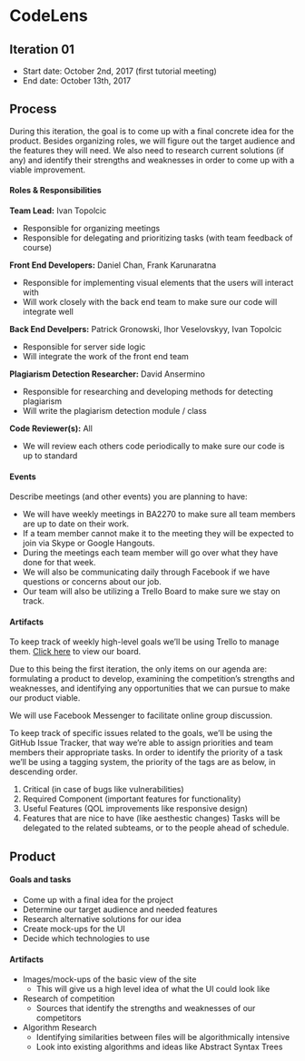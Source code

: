 # CodeLens

## Iteration 01

 * Start date: October 2nd, 2017 (first tutorial meeting)
 * End date: October 13th, 2017

## Process
During this iteration, the goal is to come up with a final concrete idea for the product. Besides organizing roles, we will figure out the target audience and the features they will need. We also need to research current solutions (if any) and identify their strengths and weaknesses in order to come up with a viable improvement.

#### Roles & Responsibilities

**Team Lead:** Ivan Topolcic
 * Responsible for organizing meetings
 * Responsible for delegating and prioritizing tasks (with team feedback of course)

**Front End Developers:** Daniel Chan, Frank Karunaratna
 * Responsible for implementing visual elements that the users will interact with
 * Will work closely with the back end team to make sure our code will integrate well

**Back End Develpers:** Patrick Gronowski, Ihor Veselovskyy, Ivan Topolcic
 * Responsible for server side logic
 * Will integrate the work of the front end team
 
**Plagiarism Detection Researcher:** David Ansermino
 * Responsible for researching and developing methods for detecting plagiarism
 * Will write the plagiarism detection module / class
 
**Code Reviewer(s):** All
 * We will review each others code periodically to make sure our code is up to standard

#### Events

Describe meetings (and other events) you are planning to have:
 * We will have weekly meetings in BA2270 to make sure all team members are up to date on their work.
 * If a team member cannot make it to the meeting they will be expected to join via Skype or Google Hangouts.
 * During the meetings each team member will go over what they have done for that week.
 * We will also be communicating daily through Facebook if we have questions or concerns about our job.
 * Our team will also be utilizing a Trello Board to make sure we stay on track.

#### Artifacts

To keep track of weekly high-level goals we’ll be using Trello to manage them. [Click here](https://trello.com/b/h5mS5J5d/csc301-team-01) to view our board.

Due to this being the first iteration, the only items on our agenda are: formulating a product to develop, examining the competition’s strengths and weaknesses, and identifying any opportunities that we can pursue to make our product viable.

We will use Facebook Messenger to facilitate online group discussion.

To keep track of specific issues related to the goals, we’ll be using the GitHub Issue Tracker, that way we’re able to assign priorities and team members their appropriate tasks. In order to identify the priority of a task we’ll be using a tagging system, the priority of the tags are as below, in descending order.
1. Critical (in case of bugs like vulnerabilities)
2. Required Component (important features for functionality)
3. Useful Features (QOL improvements like responsive design)
4. Features that are nice to have (like aesthestic changes)
Tasks will be delegated to the related subteams, or to the people ahead of schedule.

## Product

#### Goals and tasks

 * Come up with a final idea for the project
 * Determine our target audience and needed features
 * Research alternative solutions for our idea
 * Create mock-ups for the UI
 * Decide which technologies to use

#### Artifacts

 * Images/mock-ups of the basic view of the site
   * This will give us a high level idea of what the UI could look like
 * Research of competition
   * Sources that identify the strengths and weaknesses of our competitors
 * Algorithm Research
   * Identifying similarities between files will be algorithmically intensive
   * Look into existing algorithms and ideas like Abstract Syntax Trees
